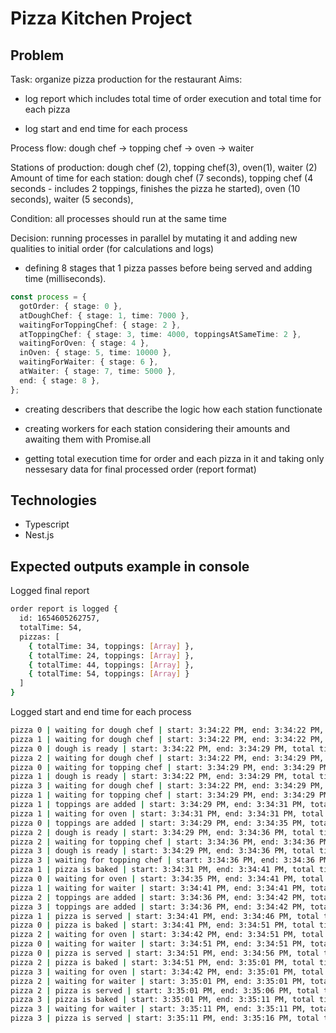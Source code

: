 # Pizza Kitchen Project

## Problem

Task: organize pizza production for the restaurant
Aims:

- log report which includes total time of order execution and total time for each pizza

- log start and end time for each process

Process flow: dough chef -> topping chef -> oven -> waiter

Stations of production: dough chef (2), topping chef(3), oven(1), waiter (2)
Amount of time for each station: dough chef (7 seconds), topping chef (4 seconds - includes 2 toppings, finishes the pizza he started), oven (10 seconds), waiter (5 seconds),

Condition: all processes should run at the same time

Decision: running processes in parallel by mutating it and adding new qualities to initial order (for calculations and logs)

- defining 8 stages that 1 pizza passes before being served and adding time (milliseconds).

```ts
const process = {
  gotOrder: { stage: 0 },
  atDoughChef: { stage: 1, time: 7000 },
  waitingForToppingChef: { stage: 2 },
  atToppingChef: { stage: 3, time: 4000, toppingsAtSameTime: 2 },
  waitingForOven: { stage: 4 },
  inOven: { stage: 5, time: 10000 },
  waitingForWaiter: { stage: 6 },
  atWaiter: { stage: 7, time: 5000 },
  end: { stage: 8 },
};
```

- creating describers that describe the logic how each station functionate

- creating workers for each station considering their amounts and awaiting them with Promise.all

- getting total execution time for order and each pizza in it and taking only nessesary data for final processed order (report format)

## Technologies

- Typescript
- Nest.js

## Expected outputs example in console

Logged final report

```bash
order report is logged {
  id: 1654605262757,
  totalTime: 54,
  pizzas: [
    { totalTime: 34, toppings: [Array] },
    { totalTime: 24, toppings: [Array] },
    { totalTime: 44, toppings: [Array] },
    { totalTime: 54, toppings: [Array] }
  ]
}
```

Logged start and end time for each process

```bash
pizza 0 | waiting for dough chef | start: 3:34:22 PM, end: 3:34:22 PM, total time: 0
pizza 1 | waiting for dough chef | start: 3:34:22 PM, end: 3:34:22 PM, total time: 0
pizza 0 | dough is ready | start: 3:34:22 PM, end: 3:34:29 PM, total time: 7
pizza 2 | waiting for dough chef | start: 3:34:22 PM, end: 3:34:29 PM, total time: 7
pizza 0 | waiting for topping chef | start: 3:34:29 PM, end: 3:34:29 PM, total time: 0
pizza 1 | dough is ready | start: 3:34:22 PM, end: 3:34:29 PM, total time: 7
pizza 3 | waiting for dough chef | start: 3:34:22 PM, end: 3:34:29 PM, total time: 7
pizza 1 | waiting for topping chef | start: 3:34:29 PM, end: 3:34:29 PM, total time: 0
pizza 1 | toppings are added | start: 3:34:29 PM, end: 3:34:31 PM, total time: 2
pizza 1 | waiting for oven | start: 3:34:31 PM, end: 3:34:31 PM, total time: 0
pizza 0 | toppings are added | start: 3:34:29 PM, end: 3:34:35 PM, total time: 6
pizza 2 | dough is ready | start: 3:34:29 PM, end: 3:34:36 PM, total time: 7
pizza 2 | waiting for topping chef | start: 3:34:36 PM, end: 3:34:36 PM, total time: 0
pizza 3 | dough is ready | start: 3:34:29 PM, end: 3:34:36 PM, total time: 7
pizza 3 | waiting for topping chef | start: 3:34:36 PM, end: 3:34:36 PM, total time: 0
pizza 1 | pizza is baked | start: 3:34:31 PM, end: 3:34:41 PM, total time: 10
pizza 0 | waiting for oven | start: 3:34:35 PM, end: 3:34:41 PM, total time: 6
pizza 1 | waiting for waiter | start: 3:34:41 PM, end: 3:34:41 PM, total time: 0
pizza 2 | toppings are added | start: 3:34:36 PM, end: 3:34:42 PM, total time: 6
pizza 3 | toppings are added | start: 3:34:36 PM, end: 3:34:42 PM, total time: 6
pizza 1 | pizza is served | start: 3:34:41 PM, end: 3:34:46 PM, total time: 5
pizza 0 | pizza is baked | start: 3:34:41 PM, end: 3:34:51 PM, total time: 10
pizza 2 | waiting for oven | start: 3:34:42 PM, end: 3:34:51 PM, total time: 9
pizza 0 | waiting for waiter | start: 3:34:51 PM, end: 3:34:51 PM, total time: 0
pizza 0 | pizza is served | start: 3:34:51 PM, end: 3:34:56 PM, total time: 5
pizza 2 | pizza is baked | start: 3:34:51 PM, end: 3:35:01 PM, total time: 10
pizza 3 | waiting for oven | start: 3:34:42 PM, end: 3:35:01 PM, total time: 19
pizza 2 | waiting for waiter | start: 3:35:01 PM, end: 3:35:01 PM, total time: 0
pizza 2 | pizza is served | start: 3:35:01 PM, end: 3:35:06 PM, total time: 5
pizza 3 | pizza is baked | start: 3:35:01 PM, end: 3:35:11 PM, total time: 10
pizza 3 | waiting for waiter | start: 3:35:11 PM, end: 3:35:11 PM, total time: 0
pizza 3 | pizza is served | start: 3:35:11 PM, end: 3:35:16 PM, total time: 5
```
